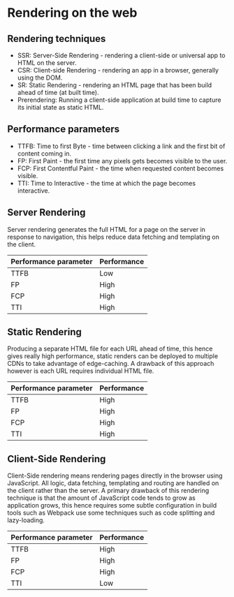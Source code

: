 # Rendering on the web

## **Rendering techniques**

- SSR: Server-Side Rendering - rendering a client-side or universal app to HTML on the server.
- CSR: Client-side Rendering -  rendering an app in a browser, generally using the DOM.
- SR: Static Rendering - rendering an HTML page that has been build ahead of time (at built time).
- Prerendering: Running a client-side application at build time to capture its initial state as static HTML.

## **Performance parameters**

- TTFB: Time to first Byte - time between clicking a link and the first bit of content coming in.
- FP: First Paint - the first time any pixels gets becomes visible to the user.
- FCP: First Contentful Paint - the time when requested content becomes visible.
- TTI: Time to Interactive - the time at which the page becomes interactive.

## Server Rendering

Server rendering generates the full HTML for a page on the server in response to navigation, this helps reduce data fetching and templating on the client.

| Performance parameter | Performance |
| --------------------- | ----------- |
| TTFB                  | Low         |
| FP                    | High        |
| FCP                   | High        |
| TTI                   | High        |

## Static Rendering

Producing a separate HTML file for each URL ahead of time, this hence gives really high performance, static renders can be deployed to multiple CDNs to take advantage of edge-caching. A drawback of this approach however is each URL requires individual HTML file.

| Performance parameter | Performance |
| --------------------- | ----------- |
| TTFB                  | High        |
| FP                    | High        |
| FCP                   | High        |
| TTI                   | High        |

## Client-Side Rendering

Client-Side rendering means rendering pages directly in the browser using JavaScript. All logic, data fetching, templating and routing are handled on the client rather than the server. A primary drawback of this rendering technique is that the amount of JavaScript code tends to grow as application grows, this hence requires some subtle configuration in build tools such as Webpack use some techniques such as code splitting and lazy-loading.

| Performance parameter | Performance |
| --------------------- | ----------- |
| TTFB                  | High        |
| FP                    | High        |
| FCP                   | High        |
| TTI                   | Low         |

